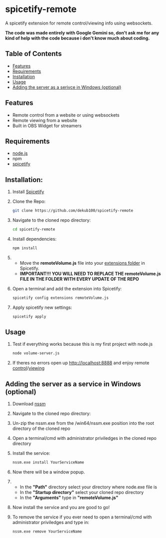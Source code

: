 # spicetify-remote

A spicetify extension for remote control/viewing info using websockets.

**The code was made entirely with Google Gemini so, don't ask me for any kind of help with the code because i don't know much about coding.**

## Table of Contents

- [Features](#features)
- [Requirements](#requirements)
- [Installation](#installation)
- [Usage](#usage)
- [Adding the server as a serivce in Windows (optional)](#adding-the-server-as-a-service-in-windows-optional)

## Features

- Remote control from a website or using websockets
- Remote viewing from a website
- Built in OBS Widget for streamers

## Requirements

- [node.js](https://nodejs.org/en)
- npm
- [spicetify](https://spicetify.app/)

## Installation:

1. Install [Spicetify](https://spicetify.app/docs/getting-started/#windows)
2. Clone the Repo:

   ```bash
   git clone https://github.com/dekub100/spicetify-remote
   ```

3. Navigate to the cloned repo directory:

   ```bash
   cd spicetify-remote
   ```

4. Install dependencies:

   ```bash
   npm install
   ```

5. - Move the **remoteVolume.js** file into your [extensions folder](https://spicetify.app/docs/advanced-usage/extensions#installing) in Spicetify.
   - **IMPORTANT!!! YOU WILL NEED TO REPLACE THE remoteVolume.js FILE IN THE FOLDER WITH EVERY UPDATE OF THE REPO**
6. Open a terminal and add the extension into Spicetify:

   ```bash
   spicetify config extensions remoteVolume.js
   ```

7. Apply spicetify new settings:

   ```bash
   spicetify apply
   ```

## Usage

1. Test if everything works because this is my first project with node.js

   ```bash
   node volume-server.js
   ```

2. If theres no errors open up [http://localhost:8888](http://localhost:8888) and enjoy remote [control](http://localhost:8888)/[viewing](http://localhost:8888/obs)

## Adding the server as a service in Windows (optional)

1. Download [nssm](https://nssm.cc/download)
2. Navigate to the cloned repo directory:
3. Un-zip the nssm.exe from the /win64/nssm.exe position into the root directory of the cloned repo
4. Open a terminal/cmd with administrator priviledges in the cloned repo directory
5. Install the service:

   ```bash
   nssm.exe install YourServiceName
   ```

6. Now there will be a window popup.
7. - In the **"Path"** directory select your directory where node.exe file is
   - In the **"Startup directory"** select your cloned repo directory
   - In the **"Arguments"** type in **"remoteVolume.js"**
8. Now install the service and you are good to go!
9. To remove the service if you ever need to open a terminal/cmd with administrator priviledges and type in:

   ```bash
   nssm.exe remove YourServiceName
   ```
